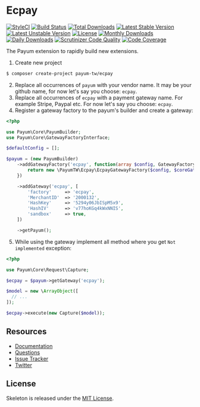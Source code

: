 # Ecpay

[![StyleCI](https://styleci.io/repos/75879524/shield?style=flat)](https://styleci.io/repos/75879524)
[![Build Status](https://travis-ci.org/recca0120/payum-ecpay.svg)](https://travis-ci.org/recca0120/payum-ecpay)
[![Total Downloads](https://poser.pugx.org/payum-tw/ecpay/d/total.svg)](https://packagist.org/packages/payum-tw/ecpay)
[![Latest Stable Version](https://poser.pugx.org/payum-tw/ecpay/v/stable.svg)](https://packagist.org/packages/payum-tw/ecpay)
[![Latest Unstable Version](https://poser.pugx.org/payum-tw/ecpay/v/unstable.svg)](https://packagist.org/packages/payum-tw/ecpay)
[![License](https://poser.pugx.org/payum-tw/ecpay/license.svg)](https://packagist.org/packages/payum-tw/ecpay)
[![Monthly Downloads](https://poser.pugx.org/payum-tw/ecpay/d/monthly)](https://packagist.org/packages/payum-tw/ecpay)
[![Daily Downloads](https://poser.pugx.org/payum-tw/ecpay/d/daily)](https://packagist.org/packages/payum-tw/ecpay)
[![Scrutinizer Code Quality](https://scrutinizer-ci.com/g/recca0120/payum-ecpay/badges/quality-score.png?b=master)](https://scrutinizer-ci.com/g/recca0120/payum-ecpay/?branch=master)
[![Code Coverage](https://scrutinizer-ci.com/g/recca0120/payum-ecpay/badges/coverage.png?b=master)](https://scrutinizer-ci.com/g/recca0120/payum-ecpay/?branch=master)

The Payum extension to rapidly build new extensions.

1. Create new project

```bash
$ composer create-project payum-tw/ecpay
```

2. Replace all occurrences of `payum` with your vendor name. It may be your github name, for now let's say you choose: `ecpay`.
3. Replace all occurrences of `ecpay` with a payment gateway name. For example Stripe, Paypal etc. For now let's say you choose: `ecpay`.
4. Register a gateway factory to the payum's builder and create a gateway:

```php
<?php

use Payum\Core\PayumBuilder;
use Payum\Core\GatewayFactoryInterface;

$defaultConfig = [];

$payum = (new PayumBuilder)
    ->addGatewayFactory('ecpay', function(array $config, GatewayFactoryInterface $coreGatewayFactory) {
        return new \PayumTW\Ecpay\EcpayGatewayFactory($config, $coreGatewayFactory);
    })

    ->addGateway('ecpay', [
        'factory'     => 'ecpay',
        'MerchantID'  => '2000132',
        'HashKey'     => '5294y06JbISpM5x9',
        'HashIV'      => 'v77hoKGq4kWxNNIS',
        'sandbox'     => true,
    ])

    ->getPayum();
```

5. While using the gateway implement all method where you get `Not implemented` exception:

```php
<?php

use Payum\Core\Request\Capture;

$ecpay = $payum->getGateway('ecpay');

$model = new \ArrayObject([
  // ...
]);

$ecpay->execute(new Capture($model));
```

## Resources

* [Documentation](https://github.com/Payum/Payum/blob/master/src/Payum/Core/Resources/docs/index.md)
* [Questions](http://stackoverflow.com/questions/tagged/payum)
* [Issue Tracker](https://github.com/Payum/Payum/issues)
* [Twitter](https://twitter.com/payumphp)

## License

Skeleton is released under the [MIT License](LICENSE).
